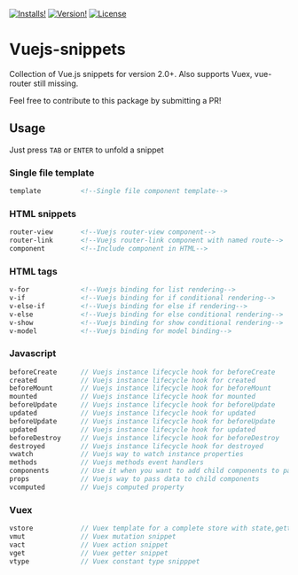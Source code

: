 [![Installs!](https://img.shields.io/apm/dm/vuejs2-snippets.svg?style=flat-square)](https://atom.io/packages/vuejs2-snippets)
[![Version!](https://img.shields.io/apm/v/vuejs2-snippets.svg?style=flat-square)](https://atom.io/packages/vuejs2-snippets)
[![License](https://img.shields.io/apm/l/vuejs2-snippets.svg?style=flat-square)](https://github.com/CorentinAndre/Vuejs-snippets)

# Vuejs-snippets
Collection of Vue.js snippets for version 2.0+.
Also supports Vuex, vue-router still missing.

Feel free to contribute to this package by submitting a PR!

## Usage

Just press `TAB` or `ENTER` to unfold a snippet

### Single file template
```html
template          <!--Single file component template-->
```

### HTML snippets
```html
router-view       <!--Vuejs router-view component-->
router-link       <!--Vuejs router-link component with named route-->
component         <!--Include component in HTML-->
```
### HTML tags
```html
v-for             <!--Vuejs binding for list rendering-->
v-if              <!--Vuejs binding for if conditional rendering-->
v-else-if         <!--Vuejs binding for else if rendering-->
v-else            <!--Vuejs binding for else conditional rendering-->
v-show            <!--Vuejs binding for show conditional rendering-->
v-model           <!--Vuejs binding for model binding-->
```

### Javascript
```javascript
beforeCreate      // Vuejs instance lifecycle hook for beforeCreate
created           // Vuejs instance lifecycle hook for created
beforeMount       // Vuejs instance lifecycle hook for beforeMount
mounted           // Vuejs instance lifecycle hook for mounted
beforeUpdate      // Vuejs instance lifecycle hook for beforeUpdate
updated           // Vuejs instance lifecycle hook for updated
beforeUpdate      // Vuejs instance lifecycle hook for beforeUpdate
updated           // Vuejs instance lifecycle hook for updated
beforeDestroy     // Vuejs instance lifecycle hook for beforeDestroy
destroyed         // Vuejs instance lifecycle hook for destroyed
vwatch            // Vuejs way to watch instance properties
methods           // Vuejs methods event handlers
components        // Use it when you want to add child components to parent component.
props             // Vuejs way to pass data to child components
vcomputed         // Vuejs computed property
```

### Vuex
```javascript
vstore            // Vuex template for a complete store with state,getters,actions and mutations
vmut              // Vuex mutation snippet
vact              // Vuex action snippet
vget              // Vuex getter snippet
vtype             // Vuex constant type snipppet
```
